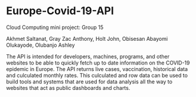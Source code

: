 # Europe-Covid-19-API
Cloud Computing mini project: Group 15 

Akhmet Saltanat, 
Gray Zac Anthony, 
Holt John,
Obisesan Abayomi Olukayode,
Olubanjo Ashley

The API is intended for developers, machines, programs, and other websites to be able to quickly fetch up to date information on the COVID-19 epidemic in Europe.
The API returns live cases, vaccination, historical data and culculated monthly rates. This culculated and row data can be used to build tools and systems that are used for data analysis all the way to websites that act as public dashboards and charts.
